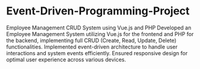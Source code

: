 # Event-Driven-Programming-Project
Employee Management CRUD System using Vue.js and PHP
Developed an Employee Management System utilizing Vue.js for the frontend and PHP for the backend, implementing full CRUD (Create, Read, Update, Delete) functionalities.
Implemented event-driven architecture to handle user interactions and system events efficiently.
Ensured responsive design for optimal user experience across various devices.
